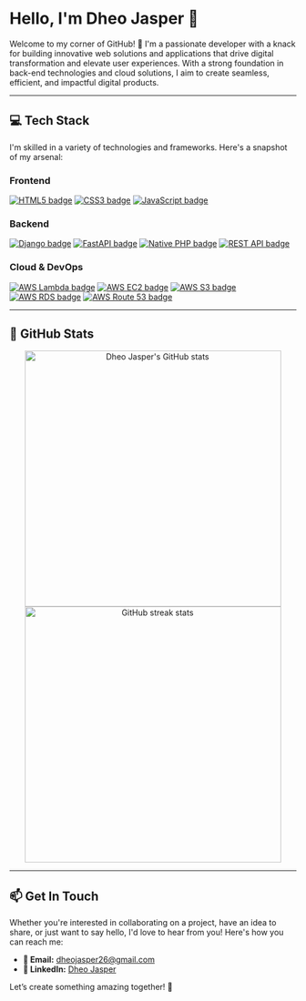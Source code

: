 # Hello, I'm Dheo Jasper 👋

Welcome to my corner of GitHub! 🚀 I'm a passionate developer with a knack for building innovative web solutions and applications that drive digital transformation and elevate user experiences. With a strong foundation in back-end technologies and cloud solutions, I aim to create seamless, efficient, and impactful digital products.

---

## 💻 Tech Stack

I'm skilled in a variety of technologies and frameworks. Here's a snapshot of my arsenal:

### **Frontend**
<p>
  <a href="https://developer.mozilla.org/en-US/docs/Web/HTML" target="_blank"><img src="https://img.shields.io/badge/HTML5-E34F26?style=for-the-badge&logo=html5&logoColor=white" alt="HTML5 badge" /></a>
  <a href="https://developer.mozilla.org/en-US/docs/Web/CSS" target="_blank"><img src="https://img.shields.io/badge/CSS3-1572B6?style=for-the-badge&logo=css3&logoColor=white" alt="CSS3 badge" /></a>
  <a href="https://developer.mozilla.org/en-US/docs/Web/JavaScript" target="_blank"><img src="https://img.shields.io/badge/JavaScript-F7DF1E?style=for-the-badge&logo=javascript&logoColor=black" alt="JavaScript badge" /></a>
</p>

### **Backend**
<p>
  <a href="https://www.djangoproject.com/" target="_blank"><img src="https://img.shields.io/badge/Django-092E20?style=for-the-badge&logo=django&logoColor=white" alt="Django badge" /></a>
  <a href="https://fastapi.tiangolo.com/" target="_blank"><img src="https://img.shields.io/badge/FastAPI-009688?style=for-the-badge&logo=fastapi&logoColor=white" alt="FastAPI badge" /></a>
  <a href="https://www.php.net/" target="_blank"><img src="https://img.shields.io/badge/PHP-777BB4?style=for-the-badge&logo=php&logoColor=white" alt="Native PHP badge" /></a>
  <a href="https://restfulapi.net/" target="_blank"><img src="https://img.shields.io/badge/REST_API-333333?style=for-the-badge&logo=rest&logoColor=white" alt="REST API badge" /></a>
</p>

### **Cloud & DevOps**
<p>
  <a href="https://aws.amazon.com/lambda/" target="_blank"><img src="https://img.shields.io/badge/AWS%20Lambda-FF9900?style=for-the-badge&logo=amazonaws&logoColor=white" alt="AWS Lambda badge" /></a>
  <a href="https://aws.amazon.com/ec2/" target="_blank"><img src="https://img.shields.io/badge/AWS%20EC2-FF9900?style=for-the-badge&logo=amazonaws&logoColor=white" alt="AWS EC2 badge" /></a>
  <a href="https://aws.amazon.com/s3/" target="_blank"><img src="https://img.shields.io/badge/AWS%20S3-569A31?style=for-the-badge&logo=amazonaws&logoColor=white" alt="AWS S3 badge" /></a>
  <a href="https://aws.amazon.com/rds/" target="_blank"><img src="https://img.shields.io/badge/AWS%20RDS-527FFF?style=for-the-badge&logo=amazonaws&logoColor=white" alt="AWS RDS badge" /></a>
  <a href="https://aws.amazon.com/route53/" target="_blank"><img src="https://img.shields.io/badge/AWS%20Route%2053-4D27A1?style=for-the-badge&logo=amazonaws&logoColor=white" alt="AWS Route 53 badge" /></a>
</p>

---

## 🌟 GitHub Stats

<p align="center">
  <img src="https://github-readme-stats.vercel.app/api?username=diyometaverse&show_icons=true&theme=radical" alt="Dheo Jasper's GitHub stats" width="450" />
  <img src="https://github-readme-streak-stats.herokuapp.com/?user=diyometaverse&theme=radical" alt="GitHub streak stats" width="450" />
</p>

---

## 📫 Get In Touch

Whether you're interested in collaborating on a project, have an idea to share, or just want to say hello, I'd love to hear from you! Here's how you can reach me:

- **📧 Email:** <a href="mailto:dheojasper26@gmail.com">dheojasper26@gmail.com</a>
- **💼 LinkedIn:** [Dheo Jasper](https://www.linkedin.com/in/dheo-jasper-dumalogdog-3a8a3032a/)

Let’s create something amazing together! 🚀
